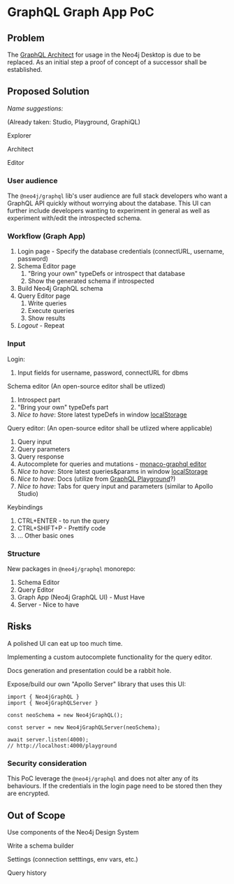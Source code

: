 # GraphQL Graph App PoC

## Problem

The [GraphQL Architect](https://grandstack.io/docs/graphql-architect-overview/#:~:text=GraphQL%20Architect%20is%20a%20graph,Neo4j%20Desktop%20Graph%20Apps%20Gallery) for usage in the Neo4j Desktop is due to be replaced. As an initial step a proof of concept of a successor shall be established.

## Proposed Solution

_Name suggestions:_

(Already taken: Studio, Playground, GraphiQL)

Explorer

Architect

Editor

### User audience

The `@neo4j/graphql` lib's user audience are full stack developers who want a GraphQL API quickly without worrying about the database. This UI can further include developers wanting to experiment in general as well as experiment with/edit the introspected schema.

### Workflow (Graph App)

1. Login page - Specify the database credentials (connectURL, username, password)
2. Schema Editor page
    1. "Bring your own" typeDefs or introspect that database
    2. Show the generated schema if introspected
3. Build Neo4j GraphQL schema
4. Query Editor page
    1. Write queries
    2. Execute queries
    3. Show results
5. _Logout -_ Repeat

### Input

Login:

1. Input fields for username, password, connectURL for dbms

Schema editor
(An open-source editor shall be utlized)

1. Introspect part
2. "Bring your own" typeDefs part
3. _Nice to have_: Store latest typeDefs in window [localStorage](https://developer.mozilla.org/en-US/docs/Web/API/Window/localStorage)

Query editor:
(An open-source editor shall be utlized where applicable)

1. Query input
2. Query parameters
3. Query response
4. Autocomplete for queries and mutations - [monaco-graphql editor](https://github.com/graphql/graphiql/tree/main/packages/monaco-graphql)
5. _Nice to have_: Store latest queries&params in window [localStorage](https://developer.mozilla.org/en-US/docs/Web/API/Window/localStorage)
6. _Nice to have_: Docs (utilize from [GraphQL Playground](https://github.com/graphql/graphql-playground)?)
7. _Nice to have_: Tabs for query input and parameters (similar to Apollo Studio)

Keybindings

1. CTRL+ENTER - to run the query
2. CTRL+SHIFT+P - Prettify code
3. ... Other basic ones

### Structure

New packages in `@neo4j/graphql` monorepo:

1. Schema Editor
2. Query Editor
3. Graph App (Neo4j GraphQL UI) - Must Have
4. Server - Nice to have

## Risks

A polished UI can eat up too much time.

Implementing a custom autocomplete functionality for the query editor.

Docs generation and presentation could be a rabbit hole.

Expose/build our own "Apollo Server" library that uses this UI:

```tsx
import { Neo4jGraphQL }
import { Neo4jGraphQLServer }

const neoSchema = new Neo4jGraphQL();

const server = new Neo4jGraphQLServer(neoSchema);

await server.listen(4000);
// http://localhost:4000/playground
```

### Security consideration

This PoC leverage the `@neo4j/graphql` and does not alter any of its behaviours. If the credentials in the login page need to be stored then they are encrypted.

## Out of Scope

Use components of the Neo4j Design System

Write a schema builder

Settings (connection setttings, env vars, etc.)

Query history

